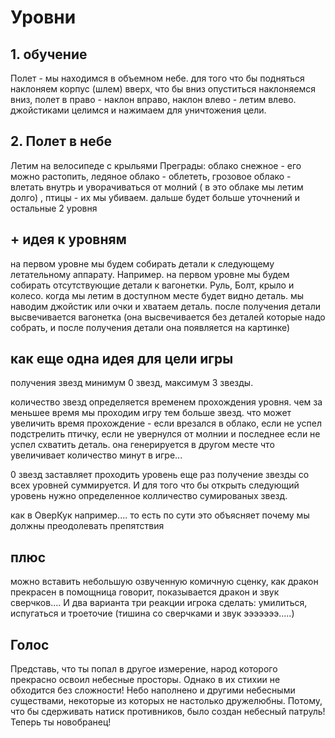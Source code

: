 # Уровни

## 1. обучение

Полет - мы находимся в объемном небе.
для того что бы подняться наклоняем корпус (шлем) вверх, что бы вниз опуститься наклоняемся вниз, полет в право - наклон вправо, наклон влево - летим влево. джойстиками целимся и нажимаем для уничтожения цели.

## 2. Полет в небе

Летим на велосипеде с крыльями
Преграды: облако снежное - его можно растопить, ледяное облако - облететь, грозовое облако - влетать внутрь и уворачиваться от молний ( в это облаке мы летим долго) , птицы - их мы убиваем.
дальше будет больше уточнений и остальные 2 уровня

## + идея к уровням

на первом уровне мы будем собирать детали к следующему летательному аппарату.
Например. на первом уровне мы будем собирать отсутствующие детали к вагонетки. Руль, Болт, крыло и колесо.
когда мы летим в доступном месте будет видно деталь. мы наводим джойстик или очки и хватаем деталь. после получения детали высвечивается вагонетка (она высвечивается без деталей которые надо собрать, и после получения детали она появляется на картинке)

## как еще одна идея для цели игры

получения звезд
минимум 0 звезд, максимум 3 звезды.

количество звезд определяется временем прохождения уровня. чем за меньшее время мы проходим игру тем больше звезд.
что может увеличить время прохождение - если врезался в облако, если не успел подстрелить птичку, если не увернулся от молнии и последнее если не успел схватить деталь. она генерируется в другом месте что увеличивает количество минут в игре...

0 звезд заставляет проходить уровень еще раз
получение звезды со всех уровней суммируется.
И для того что бы открыть следующий уровень нужно определенное колличество сумированых звезд.

как в ОверКук например....
то есть по сути это объясняет почему мы должны преодолевать препятствия

## плюс

можно вставить небольшую озвученную комичную сценку, как дракон прекрасен в помощница говорит, показывается дракон и звук сверчков....
И два варианта три реакции игрока сделать: умилиться,  испугаться и троеточие (тишина со сверчками и звук эээээээ.....)

## Голос

Представь, что ты попал в другое измерение, народ которого прекрасно освоил небесные просторы.
Однако в их стихии не обходится без сложности! Небо наполнено и другими небесными существами, некоторые из которых не настолько дружелюбны.
Потому, что бы сдерживать натиск противников, было создан небесный патруль!
Теперь ты новобранец!
